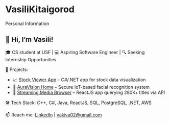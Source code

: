 # VasiliKitaigorod
Personal Information

## 👋 Hi, I’m Vasili!

🎓 CS student at USF | 💻 Aspiring Software Engineer | 🔍 Seeking Internship Opportunities

🚀 Projects:
- 📈 [Stock Viewer App](https://github.com/vakiva02/stock-viewer) – C#/.NET app for stock data visualization
- 🔐 [AuraVision Home](https://github.com/vakiva02/auravision-home) – Secure IoT-based facial recognition system
- 🎥 [Streaming Media Browser](https://github.com/vakiva02/MovieStream) – ReactJS app querying 280K+ titles via API

🛠 Tech Stack: C++, C#, Java, ReactJS, SQL, PostgreSQL, .NET, AWS

📫 Reach me: [LinkedIn](https://www.linkedin.com/in/vasilikitaigorodv) | vakiva02@gmail.com
